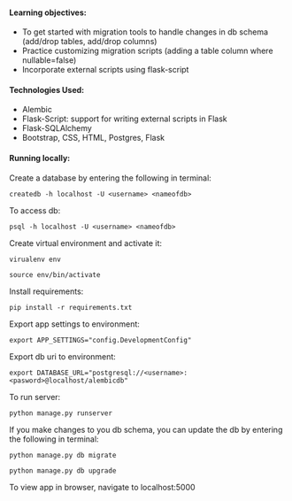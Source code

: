#### Learning objectives:
- To get started with migration tools to handle changes in db schema (add/drop tables, add/drop columns)
- Practice customizing migration scripts (adding a table column where nullable=false)
- Incorporate external scripts using flask-script


#### Technologies Used:

- Alembic
- Flask-Script: support for writing external scripts in Flask
- Flask-SQLAlchemy
- Bootstrap, CSS, HTML, Postgres, Flask


#### Running locally:
Create a database by entering the following in terminal:

`createdb -h localhost -U <username> <nameofdb>`

To access db:

`psql -h localhost -U <username> <nameofdb>`

Create virtual environment and activate it:

`virualenv env`

`source env/bin/activate`

Install requirements:

`pip install -r requirements.txt`

Export app settings to environment:

`export APP_SETTINGS="config.DevelopmentConfig"`

Export db uri to environment:

`export DATABASE_URL="postgresql://<username>:<pasword>@localhost/alembicdb"`

To run server:

`python manage.py runserver`

If you make changes to you db schema, you can update the db by entering the following in terminal:

`python manage.py db migrate`

`python manage.py db upgrade`

To view app in browser, navigate to localhost:5000